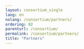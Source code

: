 ```yaml
---
layout: consortium_single
lang: en
nolang: /consortium/partners/
ordering: 02
parenturl: /consortium/
permalink: /consortium/partners/
title: "Partners"
---
```


<!-- content here will serve as an intro. Cfr. _layouts/consortium.html 
The *impresso* project draws on the expertise and talent of four leading institutions in digital humanities, computational linguistics and digital history from Luxembourg and Switzerland.-->
